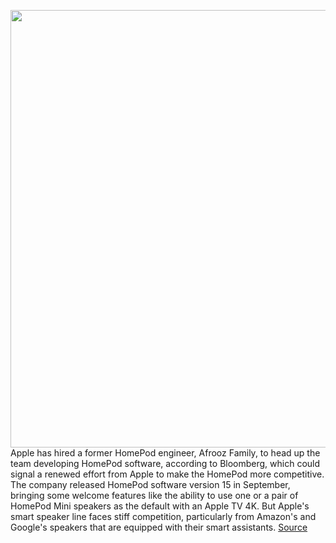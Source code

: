 <img src='https://cdn.vox-cdn.com/thumbor/WVlQsXt5fZtw2WLrRj4NgsVJr7g=/0x0:2040x1360/1200x800/filters:focal(857x517:1183x843)/cdn.vox-cdn.com/uploads/chorus_image/image/69997108/jbareham_180202_2266_0089.0.jpg' width='700px' /><br/>
Apple has hired a former HomePod engineer, Afrooz Family, to head up the team developing HomePod software, according to Bloomberg, which could signal a renewed effort from Apple to make the HomePod more competitive. The company released HomePod software version 15 in September, bringing some welcome features like the ability to use one or a pair of HomePod Mini speakers as the default with an Apple TV 4K. But Apple's smart speaker line faces stiff competition, particularly from Amazon's and Google's speakers that are equipped with their smart assistants.
<a href='https://www.theverge.com/2021/10/14/22727249/apple-homepod-software-chief-afrooz-family'> Source <a/>